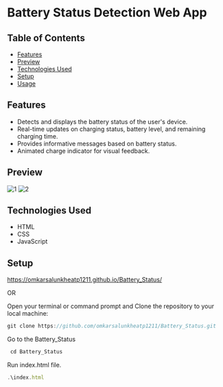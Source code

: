 # Battery Status Detection Web App

## Table of Contents

- [Features](#features)
- [Preview](#preview)
- [Technologies Used](#technologies-used)
- [Setup](#setup)
- [Usage](#usage)

## Features

- Detects and displays the battery status of the user's device.
- Real-time updates on charging status, battery level, and remaining charging time.
- Provides informative messages based on battery status.
- Animated charge indicator for visual feedback.

## Preview

![1](https://github.com/omkarsalunkheatp1211/Battery_Status/assets/96873232/6202dc2d-3256-468e-836f-222419e712f9)
![2](https://github.com/omkarsalunkheatp1211/Battery_Status/assets/96873232/b9c20a29-7dda-4f7f-96a6-2186daae25e0)


## Technologies Used

- HTML
- CSS
- JavaScript

## Setup

https://omkarsalunkheatp1211.github.io/Battery_Status/

OR

Open your terminal or command prompt and Clone the repository to your local machine:
```javascript
git clone https://github.com/omkarsalunkheatp1211/Battery_Status.git
```
Go to the Battery_Status
```javascript
 cd Battery_Status
```
Run index.html file.
```javascript
.\index.html
```
